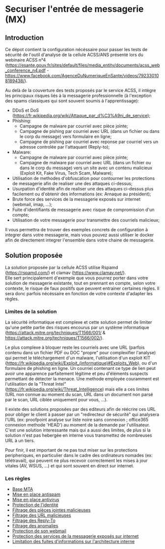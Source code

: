 # Securiser l'entrée de messagerie (MX)
## Introduction
Ce dépot contient la configuration nécéssaire pour passer les tests de sécurité de l'outil d'analyse de la cellule ACSS/ANS présenté lors du webinaire ACSS n°4 (https://esante.gouv.fr/sites/default/files/media_entity/documents/acss_web_conference_n4.pdf - https://www.facebook.com/AgenceDuNumeriqueEnSante/videos/792330108189438/).  

Au delà de la couverture des tests proposés par le service ACSS, il intègre les principaux risques liés à la messagerie professionnelle (à l'exception des spams classiques qui sont souvent soumis à l'apprentissage):
  - DDoS et DoS (https://fr.wikipedia.org/wiki/Attaque_par_d%C3%A9ni_de_service);
  - Phishing:
    - Campagne de malware par courriel avec pièce jointe;
    - Campagne de pishing par courriel avec URL (dans un fichier ou dans le corp du message) vers formulaire en ligne;
    - Campagne de pishing par courriel avec reponse par courriel vers un adresse controlée par l'attaquant (Reply-to);
  - Malware:
    - Campagne de malware par courriel avec pièce jointe;
    - Campagne de malware par courriel avec URL (dans un fichier ou dans le corp du message) vers un site avec un contenu malicieux (Exploit Kit, Fake Virus, Tech Scam, Malware);
  - Utilisation de methodes d'obfuscation pour contourner les protections de messagerie afin de realiser une des attaques ci-dessus;
  - Usurpation d'identité afin de realiser une des attaques ci-dessus plus facilement ou d'obtenir des informations (ex: Arnaque au président);
  - Brute force des services de la messagerie exposés sur internet (webmail, imap, ...);
  - Fuite d'identifiants de messagerie avec risque de compromission d'un compte;
  - Utilisation de votre messagerie pour transmettre des courriels malicieux;
  
Il vous permettra de trouver des exemples concrets de configuration à integrer dans votre messagerie, mais vous pouvez aussi utiliser le docker afin de directement integrer l'ensemble dans votre chaine de messagerie.

## Solution proposée
La solution proposée par la cellule ACSS utilise Rspamd (https://rspamd.com/) et clamav (https://www.clamav.net/).  
Elle sert principalement d'exemple que vous pourrez porter dans votre solution de messagerie existante, tout en prennant en compte, selon votre contexte, le risque de faux positifs que peuvent entrainer certaines règles. Il sera donc parfois nécéssaire en fonction de votre contexte d'adapter les règles.

### Limites de la solution
La sécurité informatique est complexe et cette solution permet de limiter qu'une petite partie des risques encourus par un système informatique (https://attack.mitre.org/techniques/T1566/001/ & https://attack.mitre.org/techniques/T1566/002/). 

Le plus complexe à bloquer reste les courriels avec une URL (parfois contenu dans un fichier PDF ou DOC "propre" pour complexifier l'analyse) qui permet le téléchargement d'un malware, l'utilisation d'un exploit KIT (https://fr.wikipedia.org/wiki/Exploit_(informatique)#Exploits_Web), ou d'un formulaire de phishing en ligne. Un courriel contenant ce type de lien peut avoir une apparence parfaitement légitime et peu d'éléments suspects permettant de détecter la menace. Une methode employée couramment est l'utilisation de la "Threat Intel" (https://fr.wikipedia.org/wiki/Threat_Intelligence) mais elle a ces limites (URL non connue au moment du scan, URL dans un document non parsé par le scan, URL ciblée uniquement pour vous, ...).

Il existe des solutions proposées par des editeurs afin de réécrire ces URL pour obliger le client à passer par un "redirecteur de sécurité" qui analysera l'URL (ex: proofpoint analyse sur liste noire sans connexion ; office365 connexion methode 'HEAD') au moment de la demande par l'utilisateur. C'est une solution interessante mais qui a aussi des limites, de plus si la solution n'est pas hebergée en interne vous transmettez de nombreuses URL à un tiers.

Pour finir, il est important de ne pas tout miser sur les protections peripheriques, en particulier dans le cadre des ordinateurs nomades (ex: télétravail), qui peuvent ne plus recevoir correctement les mises à jour vitales (AV, WSUS, ...) et qui sont souvent en direct sur internet.

### Les règles
  - [Base MTA](rules/mta.md)
  - [Mise en place antispam](rules/antispam.md)
  - [Mise en place antivirus](rules/antivirus.md)
  - [Protection de l'identité](rules/ident.md)
  - [Filtrage des pièces jointes malicieuses](rules/attachment.md)
  - [Filtrage des URL malicieuses](rules/url.md)
  - [Filtrage des Reply-To](rules/reply.md)
  - [Filtrage des anomalies](rules/anomalies.md)
  - [Protection de son webmail](rules/webmail.md)
  - [Protection des services de la messagerie exposés sur internet](rules/internet.md)
  - [Limitation des fuites d'informations sur l'architecture interne](rules/header_leak.md)
